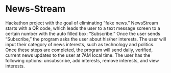 # News-Stream
Hackathon project with the goal of eliminating “fake news.” 
NewsStream starts with a QR code, which leads the user to a text message screen to a certain number with the auto filled box: “Subscribe.” Once the user sends “Subscribe,” the program asks the user about his/her interests. The user will input their category of news interests, such as technology and politics. Once these steps are completed, the program will send daily, verified, current news updates to the user at 7AM local time. The user has the following options: unsubscribe, add interests, remove interests, and view interests. 
